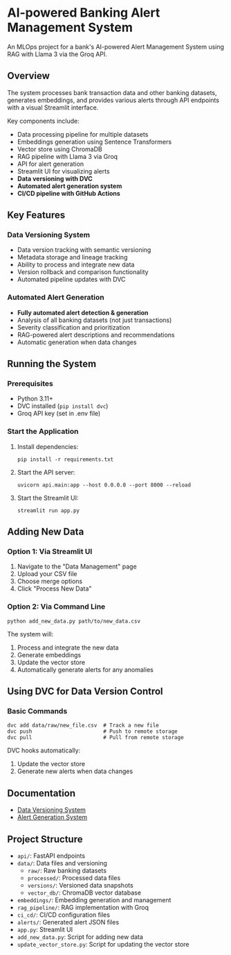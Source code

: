 # AI-powered Banking Alert Management System

An MLOps project for a bank's AI-powered Alert Management System using RAG with Llama 3 via the Groq API.

## Overview

The system processes bank transaction data and other banking datasets, generates embeddings, and provides various alerts through API endpoints with a visual Streamlit interface.

Key components include:
- Data processing pipeline for multiple datasets
- Embeddings generation using Sentence Transformers
- Vector store using ChromaDB
- RAG pipeline with Llama 3 via Groq
- API for alert generation
- Streamlit UI for visualizing alerts
- **Data versioning with DVC**
- **Automated alert generation system**
- **CI/CD pipeline with GitHub Actions**

## Key Features

### Data Versioning System
- Data version tracking with semantic versioning
- Metadata storage and lineage tracking
- Ability to process and integrate new data
- Version rollback and comparison functionality
- Automated pipeline updates with DVC

### Automated Alert Generation
- **Fully automated alert detection & generation**
- Analysis of all banking datasets (not just transactions)
- Severity classification and prioritization
- RAG-powered alert descriptions and recommendations
- Automatic generation when data changes

## Running the System

### Prerequisites
- Python 3.11+
- DVC installed (`pip install dvc`)
- Groq API key (set in .env file)

### Start the Application
1. Install dependencies:
   ```
   pip install -r requirements.txt
   ```

2. Start the API server:
   ```
   uvicorn api.main:app --host 0.0.0.0 --port 8000 --reload
   ```

3. Start the Streamlit UI:
   ```
   streamlit run app.py
   ```

## Adding New Data

### Option 1: Via Streamlit UI
1. Navigate to the "Data Management" page
2. Upload your CSV file
3. Choose merge options
4. Click "Process New Data"

### Option 2: Via Command Line
```
python add_new_data.py path/to/new_data.csv
```

The system will:
1. Process and integrate the new data
2. Generate embeddings
3. Update the vector store
4. Automatically generate alerts for any anomalies

## Using DVC for Data Version Control

### Basic Commands
```
dvc add data/raw/new_file.csv  # Track a new file
dvc push                       # Push to remote storage
dvc pull                       # Pull from remote storage
```

DVC hooks automatically:
1. Update the vector store
2. Generate new alerts when data changes

## Documentation

- [Data Versioning System](DATA_VERSIONING.md)
- [Alert Generation System](ALERT_SYSTEM.md)

## Project Structure

- `api/`: FastAPI endpoints
- `data/`: Data files and versioning
  - `raw/`: Raw banking datasets
  - `processed/`: Processed data files
  - `versions/`: Versioned data snapshots
  - `vector_db/`: ChromaDB vector database
- `embeddings/`: Embedding generation and management
- `rag_pipeline/`: RAG implementation with Groq
- `ci_cd/`: CI/CD configuration files
- `alerts/`: Generated alert JSON files
- `app.py`: Streamlit UI
- `add_new_data.py`: Script for adding new data
- `update_vector_store.py`: Script for updating the vector store